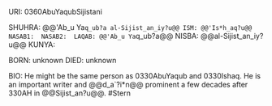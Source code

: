 URI: 0360AbuYaqubSijistani

SHUHRA: @@'Ab_u Ya`q_ub?a al-Sijist_an_iy?u@@
ISM: @@'Is*h_aq?u@@
NASAB1: 
NASAB2: 
LAQAB: @@'Ab_u Ya`q_ub?a@@
NISBA: @@al-Sijist_an_iy?u@@
KUNYA: 

BORN: unknown
DIED: unknown

BIO: He might be the same person as 0330AbuYaqub and 0330Ishaq. He is an important writer and @@d_a`?i*n@@ prominent a few decades after 330AH in @@Sijist_an?u@@. #Stern
